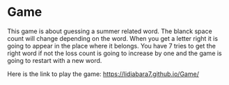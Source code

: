 # Game

This game is about guessing a summer related word. The blanck space count will change depending on the word. When you get a letter right it is going to appear in the place where it belongs. You have 7 tries to get the right word if not the loss count is going to increase by one and the game is going to restart with a new word.

Here is the link to play the game:
https://lidiabara7.github.io/Game/